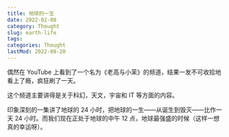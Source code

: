 ```yaml
---
title: 地球的一生
date: 2022-02-08
category: Thought
slug: earth-life
tags:
categories: Thought
lastMod: 2022-08-20
---
```

偶然在 YouTube 上看到了一个名为《老高与小茉》的频道，结果一发不可收拾地看上了瘾，疯狂刷了一天。

这个频道主要讲得是关于科幻，天文，宇宙和 IT 等方面的内容。

印象深刻的一集讲了地球的 24 小时，把地球的一生——从诞生到毁灭——比作一天 24 小时。而我们现在正处于地球的中午 12 点，地球最强盛的时候（这样一想真的幸运呀）。
